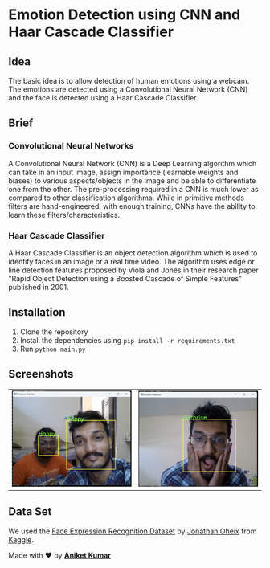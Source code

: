 # Emotion Detection using CNN and Haar Cascade Classifier

## Idea
The basic idea is to allow detection of human emotions using a webcam. The emotions are detected using a Convolutional Neural Network (CNN) and the face is detected using a Haar Cascade Classifier.

## Brief
### Convolutional Neural Networks
A Convolutional Neural Network (CNN) is a Deep Learning algorithm which can take in an input image, assign importance (learnable weights and biases) to various aspects/objects in the image and be able to differentiate one from the other. The pre-processing required in a CNN is much lower as compared to other classification algorithms. While in primitive methods filters are hand-engineered, with enough training, CNNs have the ability to learn these filters/characteristics.

### Haar Cascade Classifier
A Haar Cascade Classifier is an object detection algorithm which is used to identify faces in an image or a real time video. The algorithm uses edge or line detection features proposed by Viola and Jones in their research paper "Rapid Object Detection using a Boosted Cascade of Simple Features" published in 2001.

## Installation
1. Clone the repository
2. Install the dependencies using `pip install -r requirements.txt`
3. Run `python main.py`

## Screenshots
<table cellspacing="0" cellpadding="0">
    <tr>
        <td>
            <img src="screenshots/happy.png" alt="Happy Face">
        </td>
        <td>
            <img src="screenshots/surprise.png" alt="Surprised Face">
        </td>
    </tr>
</table> 

## Data Set
We used the [Face Expression Recognition Dataset](https://www.kaggle.com/jonathanoheix/face-expression-recognition-dataset) by [Jonathan Oheix](https://www.kaggle.com/jonathanoheix) from [Kaggle](https://www.kaggle.com/).


Made with ❤️ by [**Aniket Kumar**](https://www.linkedin.com/in/aniket-kumarr)
